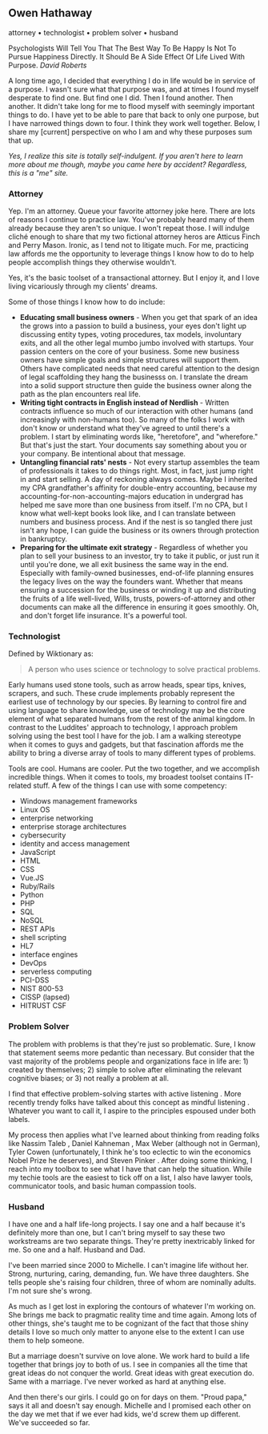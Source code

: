 ## Owen Hathaway
attorney • technologist • problem solver • husband

Psychologists Will Tell You That The Best Way To Be Happy Is Not To Pursue Happiness Directly. It Should Be A Side Effect Of Life Lived With Purpose.
  _David Roberts_

A long time ago, I decided that everything I do in life would be in service of a purpose. I wasn't sure what that purpose was, and at times I found myself desperate to find one. But find one I did. Then I found another. Then another. It didn't take long for me to flood myself with seemingly important things to do. I have yet to be able to pare that back to only one purpose, but I have narrowed things down to four. I think they work well together. Below, I share my [current] perspective on who I am and why these purposes sum that up.

_Yes, I realize this site is totally self-indulgent. If you aren't here to learn more about me though, maybe you came here by accident? Regardless, this is a "me" site._

### Attorney
Yep. I'm an attorney. Queue your favorite attorney joke here. There are lots of reasons I continue to practice law. You've probably heard many of them already because they aren't so unique. I won't repeat those. I will indulge cliché enough to share that my two fictional attorney heros are Atticus Finch and Perry Mason. Ironic, as I tend not to litigate much. For me, practicing law affords me the opportunity to leverage things I know how to do to help people accomplish things they otherwise wouldn't.

Yes, it's the basic toolset of a transactional attorney. But I enjoy it, and I love living vicariously through my clients' dreams.

Some of those things I know how to do include:
- **Educating small business owners** - When you get that spark of an idea the grows into a passion to build a business, your eyes don't light up discussing entity types, voting procedures, tax models, involuntary exits, and all the other legal mumbo jumbo involved with startups. Your passion centers on the core of your business. Some new business owners have simple goals and simple structures will support them. Others have complicated needs that need careful attention to the design of legal scaffolding they hang the businesss on. I translate the dream into a solid support structure then guide the business owner along the path as the plan encounters real life.
- **Writing tight contracts in English instead of Nerdlish** - Written contracts influence so much of our interaction with other humans (and increasingly with non-humans too). So many of the folks I work with don't know or understand what they've agreed to until there's a problem. I start by eliminating words like, "heretofore", and "wherefore." But that's just the start. Your documents say something about you or your company. Be intentional about that message.
- **Untangling financial rats' nests** - Not every startup assembles the team of professionals it takes to do things right. Most, in fact, just jump right in and start selling. A day of reckoning always comes. Maybe I inherited my CPA grandfather's affinity for double-entry accounting, because my accounting-for-non-accounting-majors education in undergrad has helped me save more than one business from itself. I'm no CPA, but I know what well-kept books look like, and I can translate between numbers and business process. And if the nest is so tangled there just isn't any hope, I can guide the business or its owners through protection in bankruptcy.
- **Preparing for the ultimate exit strategy** - Regardless of whether you plan to sell your business to an investor, try to take it public, or just run it until you're done, we all exit business the same way in the end. Especially with family-owned businesses, end-of-life planning ensures the legacy lives on the way the founders want. Whether that means ensuring a succession for the business or winding it up and distributing the fruits of a life well-lived, Wills, trusts, powers-of-attorney and other documents can make all the difference in ensuring it goes smoothly. Oh, and don't forget life insurance. It's a powerful tool.

### Technologist
Defined by Wiktionary as:
> A person who uses science or technology to solve practical problems.

Early humans used stone tools, such as arrow heads, spear tips, knives, scrapers, and such. These crude implements probably represent the earliest use of technology by our species. By learning to control fire and using language to share knowledge, use of technology may be the core element of what separated humans from the rest of the animal kingdom.
In contrast to the Luddites' approach to technology, I approach problem solving using the best tool I have for the job. I am a walking stereotype when it comes to guys and gadgets, but that fascination affords me the ability to bring a diverse array of tools to many different types of problems.

Tools are cool. Humans are cooler. Put the two together, and we accomplish incredible things.
When it comes to tools, my broadest toolset contains IT-related stuff. A few of the things I can use with some competency:
- Windows management frameworks
- Linux OS
- enterprise networking
- enterprise storage architectures
- cybersecurity
- identity and access management
- JavaScript
- HTML
- CSS
- Vue.JS
- Ruby/Rails
- Python
- PHP
- SQL
- NoSQL
- REST APIs
- shell scripting
- HL7
- interface engines
- DevOps
- serverless computing
- PCI-DSS
- NIST 800-53
- CISSP (lapsed)
- HITRUST CSF

### Problem Solver  
The problem with problems is that they're just so problematic. Sure, I know that statement seems more pedantic than necessary. But consider that the vast majority of the problems people and organizations face in life are: 1) created by themselves; 2) simple to solve after eliminating the relevant cognitive biases; or 3) not really a problem at all.

I find that effective problem-solving startes with active listening . More recently trendy folks have talked about this concept as mindful listening . Whatever you want to call it, I aspire to the principles espoused under both labels.

My process then applies what I've learned about thinking from reading folks like Nassim Taleb , Daniel Kahneman , Max Weber (although not in German), Tyler Cowen (unfortunately, I think he's too eclectic to win the economics Nobel Prize he deserves), and Steven Pinker .
After doing some thinking, I reach into my toolbox to see what I have that can help the situation. While my techie tools are the easiest to tick off on a list, I also have lawyer tools, communicator tools, and basic human compassion tools.

### Husband  
I have one and a half life-long projects. I say one and a half because it's definitely more than one, but I can't bring myself to say these two workstreams are two separate things. They're pretty inextricably linked for me. So one and a half. Husband and Dad.

I've been married since 2000 to Michelle. I can't imagine life without her. Strong, nurturing, caring, demanding, fun. We have three daughters. She tells people she's raising four children, three of whom are nominally adults. I'm not sure she's wrong.

As much as I get lost in exploring the contours of whatever I'm working on. She brings me back to pragmatic reality time and time again. Among lots of other things, she's taught me to be cognizant of the fact that those shiny details I love so much only matter to anyone else to the extent I can use them to help someone.

But a marriage doesn't survive on love alone. We work hard to build a life together that brings joy to both of us. I see in companies all the time that great ideas do not conquer the world. Great ideas with great execution do. Same with a marriage. I've never worked as hard at anything else.

And then there's our girls. I could go on for days on them. "Proud papa," says it all and doesn't say enough. Michelle and I promised each other on the day we met that if we ever had kids, we'd screw them up different. We've succeeded so far.